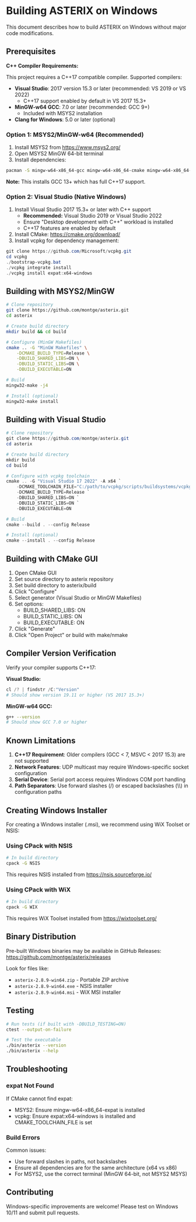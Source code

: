 # Building ASTERIX on Windows

This document describes how to build ASTERIX on Windows without major code modifications.

## Prerequisites

**C++ Compiler Requirements:**

This project requires a C++17 compatible compiler. Supported compilers:

- **Visual Studio**: 2017 version 15.3 or later (recommended: VS 2019 or VS 2022)
  - C++17 support enabled by default in VS 2017 15.3+
- **MinGW-w64 GCC**: 7.0 or later (recommended: GCC 9+)
  - Included with MSYS2 installation
- **Clang for Windows**: 5.0 or later (optional)

### Option 1: MSYS2/MinGW-w64 (Recommended)

1. Install MSYS2 from https://www.msys2.org/
2. Open MSYS2 MinGW 64-bit terminal
3. Install dependencies:
```bash
pacman -S mingw-w64-x86_64-gcc mingw-w64-x86_64-cmake mingw-w64-x86_64-expat make
```

**Note:** This installs GCC 13+ which has full C++17 support.

### Option 2: Visual Studio (Native Windows)

1. Install Visual Studio 2017 15.3+ or later with C++ support
   - **Recommended:** Visual Studio 2019 or Visual Studio 2022
   - Ensure "Desktop development with C++" workload is installed
   - C++17 features are enabled by default
2. Install CMake: https://cmake.org/download/
3. Install vcpkg for dependency management:
```powershell
git clone https://github.com/Microsoft/vcpkg.git
cd vcpkg
./bootstrap-vcpkg.bat
./vcpkg integrate install
./vcpkg install expat:x64-windows
```

## Building with MSYS2/MinGW

```bash
# Clone repository
git clone https://github.com/montge/asterix.git
cd asterix

# Create build directory
mkdir build && cd build

# Configure (MinGW Makefiles)
cmake .. -G "MinGW Makefiles" \
    -DCMAKE_BUILD_TYPE=Release \
    -DBUILD_SHARED_LIBS=ON \
    -DBUILD_STATIC_LIBS=ON \
    -DBUILD_EXECUTABLE=ON

# Build
mingw32-make -j4

# Install (optional)
mingw32-make install
```

## Building with Visual Studio

```powershell
# Clone repository
git clone https://github.com/montge/asterix.git
cd asterix

# Create build directory
mkdir build
cd build

# Configure with vcpkg toolchain
cmake .. -G "Visual Studio 17 2022" -A x64 `
    -DCMAKE_TOOLCHAIN_FILE="C:/path/to/vcpkg/scripts/buildsystems/vcpkg.cmake" `
    -DCMAKE_BUILD_TYPE=Release `
    -DBUILD_SHARED_LIBS=ON `
    -DBUILD_STATIC_LIBS=ON `
    -DBUILD_EXECUTABLE=ON

# Build
cmake --build . --config Release

# Install (optional)
cmake --install . --config Release
```

## Building with CMake GUI

1. Open CMake GUI
2. Set source directory to asterix repository
3. Set build directory to asterix/build
4. Click "Configure"
5. Select generator (Visual Studio or MinGW Makefiles)
6. Set options:
   - BUILD_SHARED_LIBS: ON
   - BUILD_STATIC_LIBS: ON
   - BUILD_EXECUTABLE: ON
7. Click "Generate"
8. Click "Open Project" or build with make/nmake

## Compiler Version Verification

Verify your compiler supports C++17:

**Visual Studio:**
```powershell
cl /? | findstr /C:"Version"
# Should show version 19.11 or higher (VS 2017 15.3+)
```

**MinGW-w64 GCC:**
```bash
g++ --version
# Should show GCC 7.0 or higher
```

## Known Limitations

1. **C++17 Requirement**: Older compilers (GCC < 7, MSVC < 2017 15.3) are not supported
2. **Network Features**: UDP multicast may require Windows-specific socket configuration
3. **Serial Device**: Serial port access requires Windows COM port handling
4. **Path Separators**: Use forward slashes (/) or escaped backslashes (\\\\) in configuration paths

## Creating Windows Installer

For creating a Windows installer (.msi), we recommend using WiX Toolset or NSIS:

### Using CPack with NSIS

```bash
# In build directory
cpack -G NSIS
```

This requires NSIS installed from https://nsis.sourceforge.io/

### Using CPack with WiX

```bash
# In build directory
cpack -G WIX
```

This requires WiX Toolset installed from https://wixtoolset.org/

## Binary Distribution

Pre-built Windows binaries may be available in GitHub Releases:
https://github.com/montge/asterix/releases

Look for files like:
- `asterix-2.8.9-win64.zip` - Portable ZIP archive
- `asterix-2.8.9-win64.exe` - NSIS installer
- `asterix-2.8.9-win64.msi` - WiX MSI installer

## Testing

```bash
# Run tests (if built with -DBUILD_TESTING=ON)
ctest --output-on-failure

# Test the executable
./bin/asterix --version
./bin/asterix --help
```

## Troubleshooting

### expat Not Found

If CMake cannot find expat:
- MSYS2: Ensure mingw-w64-x86_64-expat is installed
- vcpkg: Ensure expat:x64-windows is installed and CMAKE_TOOLCHAIN_FILE is set

### Build Errors

Common issues:
- Use forward slashes in paths, not backslashes
- Ensure all dependencies are for the same architecture (x64 vs x86)
- For MSYS2, use the correct terminal (MinGW 64-bit, not MSYS2 MSYS)

## Contributing

Windows-specific improvements are welcome! Please test on Windows 10/11 and submit pull requests.
